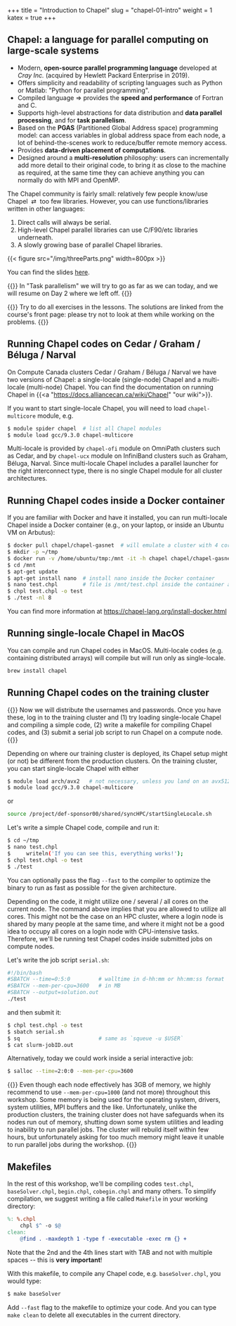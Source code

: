 +++
title = "Introduction to Chapel"
slug = "chapel-01-intro"
weight = 1
katex = true
+++

<!-- as productive as Python -->
<!-- as fast as Fortran -->
<!-- as portable as C -->
<!-- as scalabale as MPI -->
<!-- as fun as your favourite programming language -->

<!-- - lower-level task parallelism: create one task to do this, another task to do this -->
<!-- - higher-level data parallelism: for all elements in my array, distribute them this way -->

<!-- - library of standard domain maps provided by chapel -->
<!-- - users can write their own domain maps -->

## Chapel: a language for parallel computing on large-scale systems

- Modern, **open-source parallel programming language** developed at _Cray Inc._ (acquired by Hewlett Packard
  Enterprise in 2019).
- Offers simplicity and readability of scripting languages such as Python or Matlab: "Python for parallel
  programming".
- Compiled language $\Rightarrow$ provides the **speed and performance** of Fortran and C.
- Supports high-level abstractions for data distribution and **data parallel processing**, and for **task
  parallelism**.
- Based on the **PGAS** (Partitioned Global Address space) programming model: can access variables in global
  address space from each node, a lot of behind-the-scenes work to reduce/buffer remote memory access.
- Provides **data-driven placement of computations**.
  <!-- - allow users to express parallel computations in a natural, almost intuitive, manner -->
- Designed around a **multi-resolution** philosophy: users can incrementally add more detail to their original
  code, to bring it as close to the machine as required, at the same time they can achieve anything you can
  normally do with MPI and OpenMP.




<!-- - has its source code stored in text files with the extension `.chpl` -->

The Chapel community is fairly small: relatively few people know/use Chapel &nbsp;⇄&nbsp; too few
libraries. However, you can use functions/libraries written in other languages:

1. Direct calls will always be serial.
1. High-level Chapel parallel libraries can use C/F90/etc libraries underneath.
1. A slowly growing base of parallel Chapel libraries.

{{< figure src="/img/threeParts.png" width=800px >}}

You can find the slides [here](../../files/chapel.pdf).

{{<note>}} In "Task parallelism" we will try to go as far as we can today, and we will resume on Day 2 where
we left off. {{</note>}}

{{<note>}} Try to do all exercises in the lessons. The solutions are linked from the course's front page:
please try not to look at them while working on the problems. {{</note>}}

## Running Chapel codes on Cedar / Graham / Béluga / Narval

On Compute Canada clusters Cedar / Graham / Béluga / Narval we have two versions of Chapel: a single-locale
(single-node) Chapel and a multi-locale (multi-node) Chapel. You can find the documentation on running Chapel
in {{<a "https://docs.alliancecan.ca/wiki/Chapel" "our wiki">}}.

If you want to start single-locale Chapel, you will need to load `chapel-multicore` module, e.g.

```sh
$ module spider chapel  # list all Chapel modules
$ module load gcc/9.3.0 chapel-multicore
```

Multi-locale is provided by `chapel-ofi` module on OmniPath clusters such as Cedar, and by `chapel-ucx` module
on InfiniBand clusters such as Graham, Béluga, Narval. Since multi-locale Chapel includes a parallel launcher
for the right interconnect type, there is no single Chapel module for all cluster architectures.

## Running Chapel codes inside a Docker container

If you are familiar with Docker and have it installed, you can run multi-locale Chapel inside a Docker
container (e.g., on your laptop, or inside an Ubuntu VM on Arbutus):

```sh
$ docker pull chapel/chapel-gasnet  # will emulate a cluster with 4 cores/node
$ mkdir -p ~/tmp
$ docker run -v /home/ubuntu/tmp:/mnt -it -h chapel chapel/chapel-gasnet  # map host's ~/tmp to container's /mnt
$ cd /mnt
$ apt-get update
$ apt-get install nano  # install nano inside the Docker container
$ nano test.chpl        # file is /mnt/test.chpl inside the container and ~ubuntu/tmp/test.chpl on the host VM
$ chpl test.chpl -o test
$ ./test -nl 8
```

You can find more information at https://chapel-lang.org/install-docker.html

## Running single-locale Chapel in MacOS

You can compile and run Chapel codes in MacOS. Multi-locale codes (e.g. containing distributed arrays) will
compile but will run only as single-locale.

```sh
brew install chapel
```

## Running Chapel codes on the training cluster

{{<note>}} Now we will distribute the usernames and passwords. Once you have these, log in to the training
cluster and (1) try loading single-locale Chapel and compiling a simple code, (2) write a makefile for
compiling Chapel codes, and (3) submit a serial job script to run Chapel on a compute node. {{</note>}}

Depending on where our training cluster is deployed, its Chapel setup might (or not) be different from the
production clusters. On the training cluster, you can start single-locale Chapel with either

<!-- ```sh -->
<!-- $ module load arch/avx2 gcc/9.3.0 chapel-multicore -->
<!-- ``` -->

```sh
$ module load arch/avx2   # not necessary, unless you land on an avx512 node
$ module load gcc/9.3.0 chapel-multicore
```

or

```sh
source /project/def-sponsor00/shared/syncHPC/startSingleLocale.sh
```

Let's write a simple Chapel code, compile and run it:

```sh
$ cd ~/tmp
$ nano test.chpl
$     writeln('If you can see this, everything works!');
$ chpl test.chpl -o test
$ ./test
```

You can optionally pass the flag `--fast` to the compiler to optimize the binary to run as fast as possible
for the given architecture.

<!-- Chapel was designed from scratch as a new programming language. It is an imperative language with its own
-->
<!-- syntax (with elements similar to C) that we must know before introducing the parallel programming -->
<!-- concepts. -->

<!-- In this lesson we will learn the basic elements and syntax of the language; then we will study **_task -->
<!-- parallelism_**, the first level of parallelism in Chapel, and finally we will use parallel data -->
<!-- structures and **_data parallelism_**, which is the higher level of abstraction, in parallel programming, -->
<!-- offered by Chapel. -->

Depending on the code, it might utilize one / several / all cores on the current node. The command above
implies that you are allowed to utilize all cores. This might not be the case on an HPC cluster, where a login
node is shared by many people at the same time, and where it might not be a good idea to occupy all cores on a
login node with CPU-intensive tasks. Therefore, we'll be running test Chapel codes inside submitted jobs on
compute nodes.

Let's write the job script `serial.sh`:

```sh
#!/bin/bash
#SBATCH --time=0:5:0         # walltime in d-hh:mm or hh:mm:ss format
#SBATCH --mem-per-cpu=3600   # in MB
#SBATCH --output=solution.out
./test
```

and then submit it:

```sh
$ chpl test.chpl -o test
$ sbatch serial.sh
$ sq                         # same as `squeue -u $USER`
$ cat slurm-jobID.out
```

Alternatively, today we could work inside a serial interactive job:

```sh
$ salloc --time=2:0:0 --mem-per-cpu=3600
```

<!-- Note that on the training cluster we have: -->

<!-- - the login node with 16 "p"-type cores and 32GB memory, -->
<!-- - 8 compute nodes with 16 "c"-type cores and 60GB memory each, for the total of 128 cores. -->

{{<note>}}
Even though each node effectively has 3GB of memory, we highly recommend to use `--mem-per-cpu=1000` (and
not more) throughout this workshop. Some memory is being used for the operating system, drivers, system
utilities, MPI buffers and the like. Unfortunately, unlike the production clusters, the training cluster does
not have safeguards when its nodes run out of memory, shutting down some system utilities and leading to
inability to run parallel jobs. The cluster will rebuild itself within few hours, but unfortunately asking for
too much memory might leave it unable to run parallel jobs during the workshop.
{{</note>}}

## Makefiles

In the rest of this workshop, we'll be compiling codes `test.chpl`, `baseSolver.chpl`, `begin.chpl`,
`cobegin.chpl` and many others. To simplify compilation, we suggest writing a file called `Makefile` in your
working directory:

```makefile
%: %.chpl
	chpl $^ -o $@
clean:
	@find . -maxdepth 1 -type f -executable -exec rm {} +
```

Note that the 2nd and the 4th lines start with TAB and not with multiple spaces -- this is **very important**!

With this makefile, to compile any Chapel code, e.g. `baseSolver.chpl`, you would type:

```sh
$ make baseSolver
```

Add `--fast` flag to the makefile to optimize your code. And you can type `make clean` to delete all
executables in the current directory.
